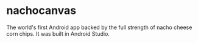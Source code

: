 # nachocanvas
The world's first Android app backed by the full strength of nacho cheese corn chips. It was built in Android Studio. 
